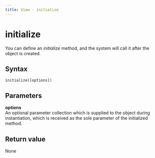 ```yaml
---
title: View - initialize
---
```


# initialize
You can define an *initialize* method, and the system will call it after the object is created.
 

## Syntax
`initialize([options])`


## Parameters

**options**  
An optional parameter collection which is supplied to the object during instantiation, which is received as the sole parameter of the initialized method.

## Return value
None
